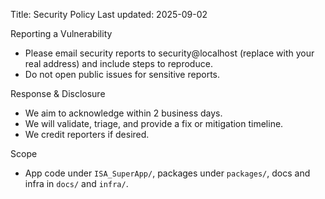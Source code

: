 Title: Security Policy
Last updated: 2025-09-02

Reporting a Vulnerability
- Please email security reports to security@localhost (replace with your real address) and include steps to reproduce.
- Do not open public issues for sensitive reports.

Response & Disclosure
- We aim to acknowledge within 2 business days.
- We will validate, triage, and provide a fix or mitigation timeline.
- We credit reporters if desired.

Scope
- App code under `ISA_SuperApp/`, packages under `packages/`, docs and infra in `docs/` and `infra/`.

